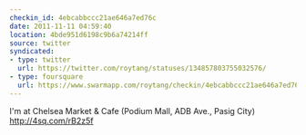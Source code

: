 ```yaml
---
checkin_id: 4ebcabbccc21ae646a7ed76c
date: 2011-11-11 04:59:40
location: 4bde951d6198c9b6a74214ff
source: twitter
syndicated:
- type: twitter
  url: https://twitter.com/roytang/statuses/134857803755032576/
- type: foursquare
  url: https://www.swarmapp.com/roytang/checkin/4ebcabbccc21ae646a7ed76c
---
```


I'm at Chelsea Market & Cafe (Podium Mall, ADB Ave., Pasig City) http://4sq.com/rB2z5f